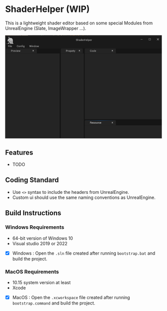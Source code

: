 # ShaderHelper (WIP)

This is a lightweight shader editor based on some special Modules from UnrealEngine (Slate, ImageWrapper ...).

![Editor Screenshot](./ScreenShot/App.png)

## Features

* TODO

## Coding Standard

* Use `<>` syntax to include the headers from UnrealEngine.
* Custom ui should use the same naming conventions as UnrealEngine.

## Build Instructions

### Windows Requirements

* 64-bit version of Windows 10
* Visual studio 2019 or 2022
- [x] Windows : Open the `.sln` file created after running `bootstrap.bat` and build the project.

### MacOS Requirements
* 10.15 system version at least
* Xcode
- [x] MacOS : Open the `.xcworkspace` file created after running `bootstrap.command` and build the project.

